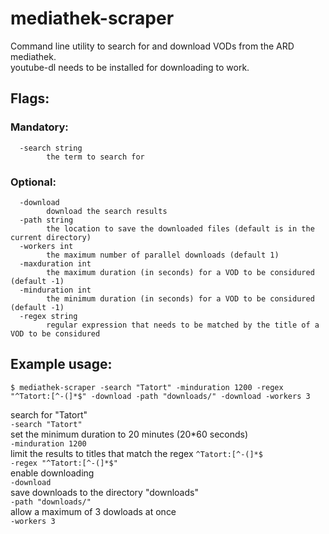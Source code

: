 # mediathek-scraper

Command line utility to search for and download VODs from the ARD mediathek.  
youtube-dl needs to be installed for downloading to work.

## Flags:  

### Mandatory:
      -search string
            the term to search for
### Optional:
      -download
            download the search results
      -path string
            the location to save the downloaded files (default is in the current directory)
      -workers int
            the maximum number of parallel downloads (default 1)
      -maxduration int
            the maximum duration (in seconds) for a VOD to be considured (default -1)
      -minduration int
            the minimum duration (in seconds) for a VOD to be considured (default -1)
      -regex string
            regular expression that needs to be matched by the title of a VOD to be considured


## Example usage:
    $ mediathek-scraper -search "Tatort" -minduration 1200 -regex "^Tatort:[^-(]*$" -download -path "downloads/" -download -workers 3
    
search for "Tatort"  
`-search "Tatort"`  
set the minimum duration to 20 minutes (20\*60 seconds)  
`-minduration 1200`  
limit the results to titles that match the regex `^Tatort:[^-(]*$`  
`-regex "^Tatort:[^-(]*$"`  
enable downloading  
`-download`  
save downloads to the directory  "downloads"  
`-path "downloads/"`  
allow a maximum of 3 dowloads at once  
`-workers 3`  


